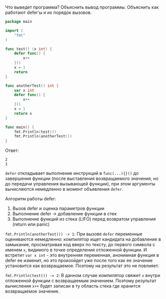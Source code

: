 Что выведет программа? Объяснить вывод программы. Объяснить как работают defer’ы и их порядок вызовов.

```go
package main

import (
    "fmt"
)

func test() (x int) {
    defer func() {
        x++
    }()
    x = 1
    return
}

func anotherTest() int {
    var x int
    defer func() {
        x++
    }()
    x = 1
    return x
}

func main() {
    fmt.Println(test())
    fmt.Println(anotherTest())
}
```

Ответ:
```
2
1
```
`defer` откладывает выполнение инструкций в `func(...){}()` до завершения функции
(после выставления возвращаемого значения, но до передачи управления вызывающей функции),
при этом аргументы вычисляются немедленно в момент объявления `defer`.

Алгоритм работы defer:
1. Вызов defer и оценка параметров функции
2. Выполнение defer -> добавление функции в стек
3. Выполнение функций из стека (LIFO) перед возвратом управления (return или panic)

`fmt.Println(anotherTest()) -> 1`:
При вызове `defer` переменные оцениваются немедленно: компилятор ищет кандидата на добавление 
в замыкание, просматривая код вверх по тексту, до первого символа с именем `x`, видимого в 
точке определения отложенной функции. И встретит `var x int` - это внутренняя переменная, анонимная 
функция в defer ее изменит, но это произойдет уже после того как ее значение установится как возвращаемое.
Поэтому на результат это не повлияет.

`fmt.Println(test()) -> 2`:
В данном случае компилятор свяжет `x` внутри отложенной функции с возвращаемым значением.
Поэтому результат вычисления `x++` будет записан в ту область стека где хранится возвращаемое значение.










